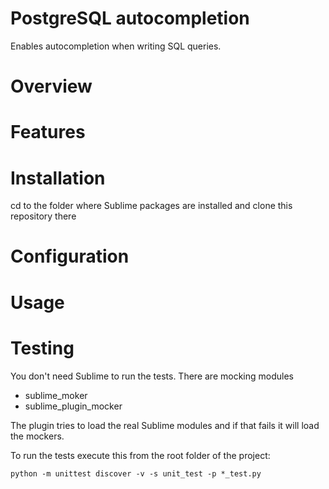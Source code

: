 # PostgreSQL autocompletion
Enables autocompletion when writing SQL queries.

# Overview

# Features

# Installation
cd to the folder where Sublime packages are installed and clone this repository there

# Configuration

# Usage

# Testing
You don't need Sublime to run the tests. There are mocking modules
* sublime_moker
* sublime_plugin_mocker

The plugin tries to load the real Sublime modules and if that fails it will load the
mockers.

To run the tests execute this from the root folder of the project:
```
python -m unittest discover -v -s unit_test -p *_test.py
```

